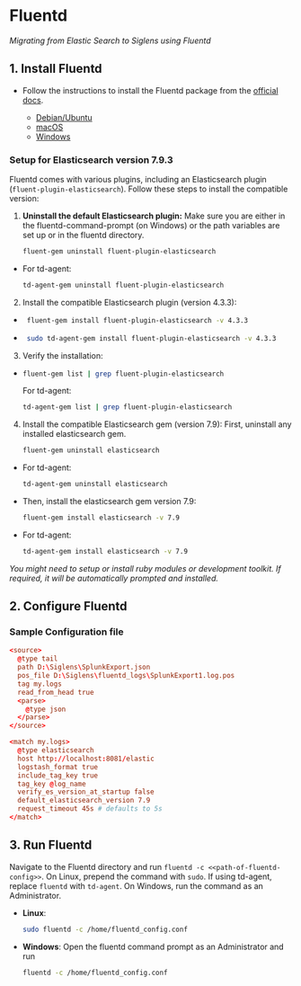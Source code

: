 # Fluentd

*Migrating from Elastic Search to Siglens using Fluentd*

## 1. Install Fluentd

- Follow the instructions to install the Fluentd package from the [official docs](https://docs.fluentd.org/installation).

    - [Debian/Ubuntu](https://docs.fluentd.org/installation/install-by-deb#installing-fluent-package)
    - [macOS](https://docs.fluentd.org/installation/obsolete-installation/treasure-agent-v4-installation/install-by-dmg-td-agent-v4)
    - [Windows](https://docs.fluentd.org/installation/install-by-msi)

### Setup for Elasticsearch version 7.9.3

Fluentd comes with various plugins, including an Elasticsearch plugin (`fluent-plugin-elasticsearch`). Follow these steps to install the compatible version:

1. **Uninstall the default Elasticsearch plugin:** Make sure you are either in the fluentd-command-prompt (on Windows) or the path variables are set up or in the fluentd directory.

    ```bash
    fluent-gem uninstall fluent-plugin-elasticsearch
    ```
  - For td-agent:

    ```bash
    td-agent-gem uninstall fluent-plugin-elasticsearch
    ```
2. Install the compatible Elasticsearch plugin (version 4.3.3):

-  ```bash
    fluent-gem install fluent-plugin-elasticsearch -v 4.3.3
    ```

-  ```bash
    sudo td-agent-gem install fluent-plugin-elasticsearch -v 4.3.3
    ```

3. Verify the installation:

-   ```bash
    fluent-gem list | grep fluent-plugin-elasticsearch
    ```
    For td-agent: 

    ```bash
    td-agent-gem list | grep fluent-plugin-elasticsearch
    ```

4. Install the compatible Elasticsearch gem (version 7.9): First, uninstall any installed elasticsearch gem.

    ```bash
    fluent-gem uninstall elasticsearch
    ```
  - For td-agent: 
    ```bash
    td-agent-gem uninstall elasticsearch
    ```

- Then, install the elasticsearch gem version 7.9:

    ```bash
    fluent-gem install elasticsearch -v 7.9
    ```

- For td-agent:
    ```bash
    td-agent-gem install elasticsearch -v 7.9
    ```

_You might need to setup or install ruby modules or development toolkit. If required, it will be automatically prompted and installed._

## 2. Configure Fluentd

### Sample Configuration file

```conf
<source>
  @type tail
  path D:\Siglens\SplunkExport.json
  pos_file D:\Siglens\fluentd_logs\SplunkExport1.log.pos
  tag my.logs
  read_from_head true
  <parse>
    @type json
  </parse>
</source>

<match my.logs>
  @type elasticsearch
  host http://localhost:8081/elastic
  logstash_format true
  include_tag_key true
  tag_key @log_name
  verify_es_version_at_startup false
  default_elasticsearch_version 7.9
  request_timeout 45s # defaults to 5s
</match>
```

## 3. Run Fluentd

Navigate to the Fluentd directory and run `fluentd -c <<path-of-fluentd-config>>`. On Linux, prepend the command with `sudo`. If using td-agent, replace `fluentd` with `td-agent`. On Windows, run the command as an Administrator.

- **Linux**: 
    ```bash
    sudo fluentd -c /home/fluentd_config.conf
    ```
- **Windows**: Open the fluentd command prompt as an Administrator and run 
  ```bash
  fluentd -c /home/fluentd_config.conf
  ```